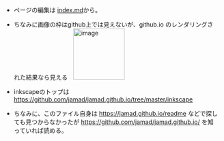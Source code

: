 
* ページの編集は [index.md](https://github.com/jamad/jamad.github.io/blob/master/index.md)から。
* ちなみに画像の枠はgithub上では見えないが、github.io のレンダリングされた結果なら見える　<img height="120" alt="image" src="https://github.com/user-attachments/assets/71070132-2bab-4f81-89f0-729c71d0e33c" />


* inkscapeのトップは　https://github.com/jamad/jamad.github.io/tree/master/inkscape

* ちなみに、このファイル自身は https://jamad.github.io/readme などで探しても見つからなかったが
https://github.com/jamad/jamad.github.io/ を知っていれば読める。
